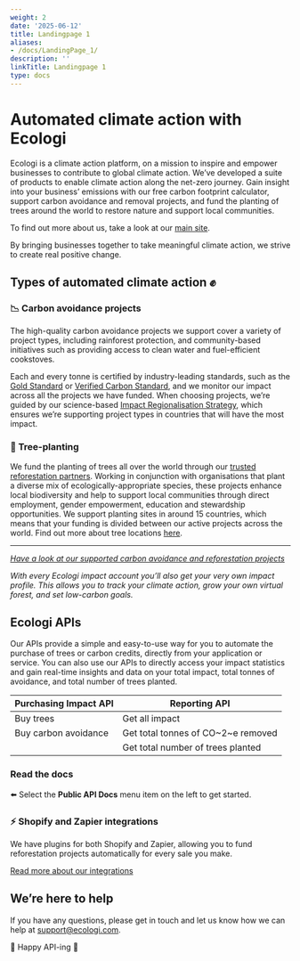 ```yaml
---
weight: 2
date: '2025-06-12'
title: Landingpage 1
aliases:
- /docs/LandingPage_1/
description: ''
linkTitle: Landingpage 1
type: docs
---
```


# Automated climate action with Ecologi

Ecologi is a climate action platform, on a mission to inspire and empower businesses to contribute to global climate action. We’ve developed a suite of products to enable climate action along the net-zero journey. Gain insight into your business’ emissions with our free carbon footprint calculator, support carbon avoidance and removal projects, and fund the planting of trees around the world to restore nature and support local communities.

To find out more about us, take a look at our [main site](https://ecologi.com/).

By bringing businesses together to take meaningful climate action, we strive to create real positive change.

## Types of automated climate action ✊

### 📉 Carbon avoidance projects

The high-quality carbon avoidance projects we support cover a variety of project types, including rainforest protection, and community-based initiatives such as providing access to clean water and fuel-efficient cookstoves.

Each and every tonne is certified by industry-leading standards, such as the [Gold Standard](https://ecologi.com/articles/blog/what-is-the-gold-standard-carbon-offset) or [Verified Carbon Standard](https://ecologi.com/articles/blog/what-is-the-verified-carbon-standard), and we monitor our impact across all the projects we have funded. When choosing projects, we’re guided by our science-based [Impact Regionalisation Strategy](https://ecologi-assets.s3.eu-west-1.amazonaws.com/files/Ecologi-Impact-Strategy.pdf), which ensures we’re supporting project types in countries that will have the most impact.

### 🌱 Tree-planting

We fund the planting of trees all over the world through our [trusted reforestation partners](https://ecologi.com/articles/blog/get-to-know-our-reforestation-partners). Working in conjunction with organisations that plant a diverse mix of ecologically-appropriate species, these projects enhance local biodiversity and help to support local communities through direct employment, gender empowerment, education and stewardship opportunities. We support planting sites in around 15 countries, which means that your funding is divided between our active projects across the world. Find out more about tree locations [here](https://ecologi.com/articles/blog/where-are-my-trees).

---

_[Have a look at our supported carbon avoidance and reforestation projects](https://ecologi.com/projects)_

_With every Ecologi impact account you’ll also get your very own impact profile. This allows you to track your climate action, grow your own virtual forest, and set low-carbon goals._

## Ecologi APIs

Our APIs provide a simple and easy-to-use way for you to automate the purchase of trees or carbon credits, directly from your application or service. You can also use our APIs to directly access your impact statistics and gain real-time insights and data on your total impact, total tonnes of avoidance, and total number of trees planted.

| Purchasing Impact API | Reporting API                      |
| --------------------- | ---------------------------------- |
| Buy trees             | Get all impact                     |
| Buy carbon avoidance  | Get total tonnes of CO~2~e removed |
|                       | Get total number of trees planted  |

### Read the docs

⬅️ Select the **Public API Docs** menu item on the left to get started.

### ⚡️ Shopify and Zapier integrations

We have plugins for both Shopify and Zapier, allowing you to fund reforestation projects automatically for every sale you make.

[Read more about our integrations](https://ecologi.com/articles/product/automatic-tree-planting-via-shopify)

## We’re here to help

If you have any questions, please get in touch and let us know how we can help at [support@ecologi.com](mailto:support@ecologi.com).

🌳 Happy API-ing 🌳
